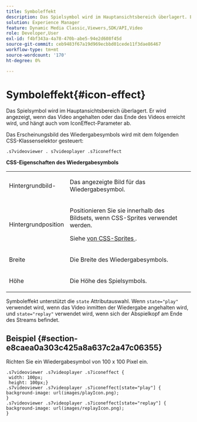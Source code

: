 ```yaml
---
title: Symboleffekt
description: Das Spielsymbol wird im Hauptansichtsbereich überlagert. Er wird angezeigt, wenn das Video angehalten oder das Ende des Videos erreicht wird, und hängt auch vom IconEffect-Parameter ab.
solution: Experience Manager
feature: Dynamic Media Classic,Viewers,SDK/API,Video
role: Developer,User
exl-id: f4bf343a-4a78-470b-abe5-94e2d608f45d
source-git-commit: ceb9483f67a19d969ecbbd01cede11f3dae86467
workflow-type: tm+mt
source-wordcount: '170'
ht-degree: 0%

---
```


# Symboleffekt{#icon-effect}

Das Spielsymbol wird im Hauptansichtsbereich überlagert. Er wird angezeigt, wenn das Video angehalten oder das Ende des Videos erreicht wird, und hängt auch vom IconEffect-Parameter ab.

<!--<a id="section_061E550C1C1D4DB2BD663A898895B38C"></a>-->

Das Erscheinungsbild des Wiedergabesymbols wird mit dem folgenden CSS-Klassenselektor gesteuert:

```
.s7videoviewer . s7videoplayer .s7iconeffect
```

**CSS-Eigenschaften des Wiedergabesymbols**

<table id="table_C48C56E696304C9BAFEE71BA9EA9A174"> 
 <tbody> 
  <tr> 
   <td colname="col1"> <p> <span class="codeph"> Hintergrundbild-</span> </p> </td> 
   <td colname="col2"> <p> Das angezeigte Bild für das Wiedergabesymbol. </p> </td> 
  </tr> 
  <tr> 
   <td colname="col1"> <p> <span class="codeph"> Hintergrundposition </span> </p> </td> 
   <td colname="col2"> <p> Positionieren Sie sie innerhalb des Bildsets, wenn CSS-Sprites verwendet werden. </p> <p>Siehe <a href="../../../c-html5-s7-aem-asset-viewers/c-html5-video-reference/c-html5-video-viewer-20-customizingviewer/c-html5-video-viewer-20-customizingviewer.md#section-9b6d8d601cb441d08214dada7bb4eddc" format="dita" scope="local"> von CSS-Sprites </a>. </p> </td> 
  </tr> 
  <tr> 
   <td colname="col1"> <p> <span class="codeph"> Breite </span> </p> </td> 
   <td colname="col2"> <p> Die Breite des Wiedergabesymbols. </p> </td> 
  </tr> 
  <tr> 
   <td colname="col1"> <p> <span class="codeph"> Höhe </span> </p> </td> 
   <td colname="col2"> <p>Die Höhe des Spielsymbols. </p> </td> 
  </tr> 
 </tbody> 
</table>

Symboleffekt unterstützt die `state` Attributauswahl. Wenn `state="play"` verwendet wird, wenn das Video inmitten der Wiedergabe angehalten wird, und `state="replay"` verwendet wird, wenn sich der Abspielkopf am Ende des Streams befindet.

## Beispiel {#section-e8caea0a303c425a8a637c2a47c06355}

Richten Sie ein Wiedergabesymbol von 100 x 100 Pixel ein.

```
.s7videoviewer .s7videoplayer .s7iconeffect { 
 width: 100px; 
 height: 100px;} 
.s7videoviewer .s7videoplayer .s7iconeffect[state="play"] { 
background-image: url(images/playIcon.png); 
} 
.s7videoviewer .s7videoplayer .s7iconeffect[state="replay"] { 
background-image: url(images/replayIcon.png); 
}
```
